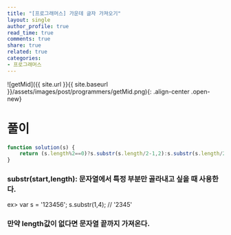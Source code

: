 ```yaml
---
title: "[프로그래머스] 가운데 글자 가져오기"
layout: single
author_profile: true
read_time: true
comments: true
share: true
related: true
categories:
- 프로그래머스
---
```


![getMid]({{ site.url }}{{ site.baseurl }}/assets/images/post/programmers/getMid.png){: .align-center .open-new}


# 풀이
```js
function solution(s) {
    return (s.length%2==0)?s.substr(s.length/2-1,2):s.substr(s.length/2,1)
}
```
### substr(start,length): 문자열에서 특정 부분만 골라내고 싶을 때 사용한다.
ex> 
var s = '123456';
s.substr(1,4); // '2345'
### 만약 length값이 없다면 문자열 끝까지 가져온다.
